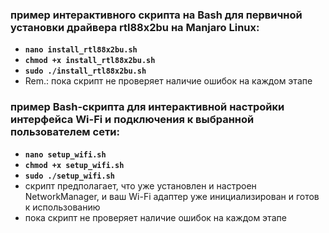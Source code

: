 ### пример интерактивного скрипта на Bash для первичной установки драйвера rtl88x2bu на Manjaro Linux:


- **`nano install_rtl88x2bu.sh`**
- **`chmod +x install_rtl88x2bu.sh`**
- **`sudo ./install_rtl88x2bu.sh`**
- Rem.: пока скрипт не проверяет наличие ошибок на каждом этапе


### пример Bash-скрипта для интерактивной настройки интерфейса Wi-Fi и подключения к выбранной пользователем сети:

- **`nano setup_wifi.sh`**
- **`chmod +x setup_wifi.sh`**
- **`sudo ./setup_wifi.sh`**
- скрипт предполагает, что уже установлен и настроен NetworkManager, и ваш Wi-Fi адаптер уже инициализирован и готов к использованию
- пока скрипт не проверяет наличие ошибок на каждом этапе
